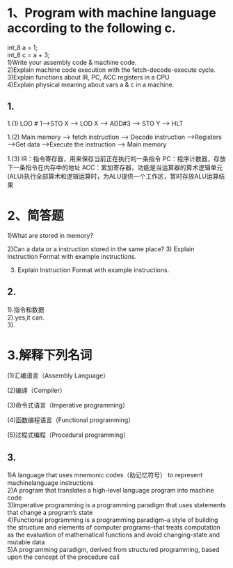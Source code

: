 # 1、Program with machine language according to the following c.      
int_8 a = 1;     
int_8 c = a + 3;     
1)Write your assembly code & machine code.    
2)Explain machine code execution with the fetch-decode-execute cycle.     
3)Explain functions about IR, PC, ACC registers in a CPU      
4)Explain physical meaning about vars a & c in a machine.       
    
## 1.   
1.(1) LOD # 1–>STO X –> LOD X –> ADD#3 –> STO Y –> HLT

1.(2) 
Main memory –> fetch instruction –> Decode instruction –>Registers –>Get data –>Execute the instruction –> Main memory

1.(3) 
IR：指令寄存器，用来保存当前正在执行的一条指令 
PC：程序计数器，存放下一条指令在内存中的地址 
ACC：累加寄存器，功能是当运算器的算术逻辑单元(ALU)执行全部算术和逻辑运算时，为ALU提供一个工作区，暂时存放ALU运算结果


# 2、简答题   
1)What are stored in memory?   

2)Can a data or a instruction stored in the same place? 3) Explain Instruction Format with example instructions.    

3) Explain Instruction Format with example instructions.     
   
## 2.  
1).指令和数据     
2).yes,it can.    
3).
       
          
# 3.解释下列名词     
(1)汇编语言（Assembly Language）   

(2)编译（Compiler）  

(3)命令式语言（Imperative programming）   

(4)函数编程语言（Functional programming）   

(5)过程式编程（Procedural programming）   

## 3.    
1)A language that uses mnemonic codes（助记忆符号） to represent machinelanguage 
instructions      
2)A program that translates a high-level language program 
into machine code     
3)Imperative programming is a programming paradigm that uses statements that change a program’s state       
4)Functional programming is a programming paradigm–a style of building the structure and elements of computer programs–that treats computation as the evaluation of mathematical functions and avoid changing-state and mutable data        
5)A programming paradigm, derived from structured programming, based upon the concept of the procedure call      



